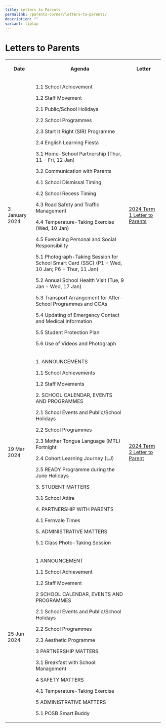 ```yaml
---
title: Letters to Parents
permalink: /parents-corner/letters-to-parents/
description: ""
variant: tiptap
---
```

<h1>Letters to Parents</h1>
<table style="minWidth: 75px">
<colgroup>
<col>
<col>
<col>
</colgroup>
<tbody>
<tr>
<th rowspan="1" colspan="1">
<p>Date</p>
</th>
<th rowspan="1" colspan="1">
<p>Agenda</p>
</th>
<th rowspan="1" colspan="1">
<p>Letter</p>
</th>
</tr>
<tr>
<td rowspan="1" colspan="1">
<p>3 January 2024</p>
</td>
<td rowspan="1" colspan="1">
<p>1.1 School Achievement</p>
<p>1.2 Staff Movement</p>
<p>2.1 Public/School Holidays</p>
<p>2.2 School Programmes</p>
<p>2.3 Start It Right (SIR) Programme</p>
<p>2.4 English Learning Fiesta</p>
<p>3.1 Home-School Partnership (Thur, 11 - Fri, 12 Jan)</p>
<p>3.2 Communication with Parents</p>
<p>4.1 School Dismissal Timing</p>
<p>4.2 School Recess Timing</p>
<p>4.3 Road Safety and Traffic Management</p>
<p>4.4 Temperature-Taking Exercise (Wed, 10 Jan)</p>
<p>4.5 Exercising Personal and Social Responsibility</p>
<p>5.1 Photograph-Taking Session for School Smart Card (SSC) (P1 - Wed, 10
Jan; P6 - Thur, 11 Jan)</p>
<p>5.2 Annual School Health Visit (Tue, 9 Jan - Wed, 17 Jan)</p>
<p>5.3 Transport Arrangement for After-School Programmes and CCAs</p>
<p>5.4 Updating of Emergency Contact and Medical Information</p>
<p>5.5 Student Protection Plan</p>
<p>5.6 Use of Videos and Photograph</p>
</td>
<td rowspan="1" colspan="1">
<p><a href="/files/Parents Corner/Letters to Parents/2024_Term_1_Letter_to_Parents.pdf" rel="noopener noreferrer nofollow" target="_blank">2024 Term 1 Letter to Parents</a>
</p>
</td>
</tr>
<tr>
<td rowspan="1" colspan="1">
<p>19 Mar 2024</p>
</td>
<td rowspan="1" colspan="1">
<p>1. ANNOUNCEMENTS</p>
<p>1.1 School Achievements</p>
<p>1.2 Staff Movements</p>
<p>2. SCHOOL CALENDAR, EVENTS AND PROGRAMMES</p>
<p>2.1 School Events and Public/School Holidays</p>
<p>2.2 School Programmes</p>
<p>2.3 Mother Tongue Language (MTL) Fortnight</p>
<p>2.4 Cohort Learning Journey (LJ)</p>
<p>2.5 READY Programme during the June Holidays</p>
<p>3. STUDENT MATTERS</p>
<p>3.1 School Attire</p>
<p>4. PARTNERSHIP WITH PARENTS</p>
<p>4.1 Fernvale Times</p>
<p>5. ADMINISTRATIVE MATTERS</p>
<p>5.1 Class Photo-Taking Session</p>
</td>
<td rowspan="1" colspan="1">
<p><a href="/files/Parents Corner/Letters to Parents/2024_040_Letter_to_Parents___Term_2_Final.pdf" rel="noopener noreferrer nofollow" target="_blank">2024 Term 2 Letter to Parent</a>
</p>
</td>
</tr>
<tr>
<td rowspan="1" colspan="1">
<p>25 Jun 2024</p>
</td>
<td rowspan="1" colspan="1">
<p>1 ANNOUNCEMENT</p>
<p>1.1 School Achievement</p>
<p>1.2 Staff Movement</p>
<p>2 SCHOOL CALENDAR, EVENTS AND PROGRAMMES</p>
<p>2.1 School Events and Public/School Holidays</p>
<p>2.2 School Programmes</p>
<p>2.3 Aesthetic Programme</p>
<p>3 PARTNERSHIP MATTERS</p>
<p>3.1 Breakfast with School Management</p>
<p>4 SAFETY MATTERS</p>
<p>4.1 Temperature-Taking Exercise</p>
<p>5 ADMINISTRATIVE MATTERS</p>
<p>5.1 POSB Smart Buddy</p>
</td>
<td rowspan="1" colspan="1">
<p></p>
</td>
</tr>
</tbody>
</table>
<p></p>
